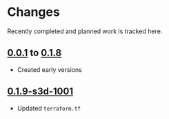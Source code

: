 # Changes
Recently completed and planned work is tracked here.

## [0.0.1](.) to [0.1.8](.)
- Created early versions

## [0.1.9-s3d-1001](.)
- Updated `terraform.tf`
